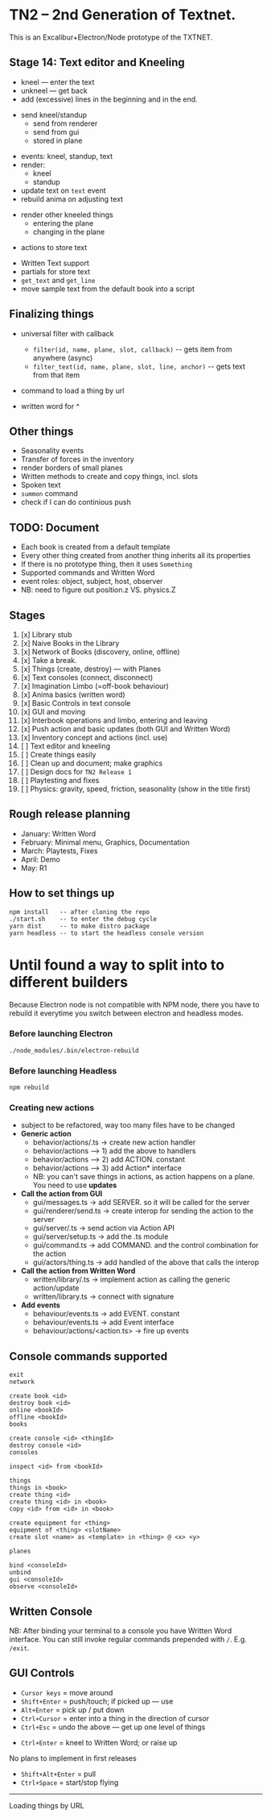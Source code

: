 # TN2 – 2nd Generation of Textnet.

This is an Excalibur+Electron/Node prototype of the TXTNET.

## Stage 14: Text editor and Kneeling
+ kneel — enter the text
+ unkneel — get back
+ add (excessive) lines in the beginning and in the end.
- send kneel/standup
    + send from renderer
    + send from gui
    + stored in plane
+ events: kneel, standup, text
+ render:
    + kneel
    + standup
+ update text on `text` event
+ rebuild anima on adjusting text
- render other kneeled things
    - entering the plane
    - changing in the plane
+ actions to store text 
- Written Text support
- partials for store text
- `get_text` and `get_line`
- move sample text from the default book into a script




## Finalizing things
- universal filter with callback
    - `filter(id, name, plane, slot, callback)` -- gets item from anywhere (async)
    - `filter_text(id, name, plane, slot, line, anchor)` -- gets text from that item

- command to load a thing by url
- written word for ^



## Other things
- Seasonality events
- Transfer of forces in the inventory
- render borders of small planes
- Written methods to create and copy things, incl. slots
- Spoken text
- `summon` command
- check if I can do continious push 


## TODO: Document
- Each book is created from a default template
- Every other thing created from another thing inherits all its properties
- If there is no prototype thing, then it uses `Something`
- Supported commands and Written Word
- event roles: object, subject, host, observer
- NB: need to figure out position.z VS. physics.Z

## Stages
1. [x] Library stub
2. [x] Naive Books in the Library
3. [x] Network of Books (discovery, online, offline)
4. [x] Take a break.
5. [x] Things (create, destroy) — with Planes
6. [x] Text consoles (connect, disconnect)
7. [x] Imagination Limbo (=off-book behaviour)
8. [x] Anima basics (written word)
9. [x] Basic Controls in text console
10. [x] GUI and moving
11. [x] Interbook operations and limbo, entering and leaving
12. [x] Push action and basic updates (both GUI and Written Word)
13. [x] Inventory concept and actions (incl. use)
14. [ ] Text editor and kneeling
15. [ ] Create things easily
16. [ ] Clean up and document; make graphics
17. [ ] Design docs for `TN2 Release 1`
18. [ ] Playtesting and fixes
19. [ ] Physics: gravity, speed, friction, seasonality (show in the title first)

## Rough release planning
- January: Written Word
- February: Minimal menu, Graphics, Documentation
- March: Playtests, Fixes
- April: Demo
- May: R1


## How to set things up
    npm install   -- after cloning the repo
    ./start.sh    -- to enter the debug cycle
    yarn dist     -- to make distro package
    yarn headless -- to start the headless console version

# Until found a way to split into to different builders
Because Electron node is not compatible with NPM node, there you have to rebuild it everytime you switch between electron and headless modes.

### Before launching Electron
    ./node_modules/.bin/electron-rebuild
### Before launching Headless
    npm rebuild

### Creating new actions
- subject to be refactored, way too many files have to be changed
- **Generic action**
    - behavior/actions/<action>.ts -> create new action handler
    - behavior/actions —> 1) add the above to handlers
    - behavior/actions —> 2) add ACTION.<action> constant
    - behavior/actions —> 3) add Action* interface
    - NB: you can't save things in actions, as action happens on a plane. You need to use **updates**
- **Call the action from GUI**
    - gui/messages.ts -> add SERVER.<action> so it will be called for the server
    - gui/renderer/send.ts -> create interop for sending the action to the server
    - gui/server/<action>.ts -> send action via Action API
    - gui/server/setup.ts -> add the <action>.ts module
    - gui/command.ts -> add COMMAND.<action> and the control combination for the action
    - gui/actors/thing.ts -> add handled of the above that calls the interop
- **Call the action from Written Word**
    - written/library/<action>.ts -> implement action as calling the generic action/update
    - written/library.ts -> connect with signature
- **Add events**
    - behaviour/events.ts -> add EVENT.<event> constant
    - behaviour/events.ts -> add Event<event> interface
    - behaviour/actions/<action.ts> -> fire up events

## Console commands supported
    exit
    network

    create book <id>
    destroy book <id>
    online <bookId>
    offline <bookId>
    books

    create console <id> <thingId>
    destroy console <id>
    consoles

    inspect <id> from <bookId>

    things
    things in <book>
    create thing <id>
    create thing <id> in <book>
    copy <id> from <id> in <book>

    create equipment for <thing>
    equipment of <thing> <slotName>
    create slot <name> as <template> in <thing> @ <x> <y>

    planes

    bind <consoleId>
    unbind
    gui <consoleId>
    observe <consoleId>

## Written Console
NB: After binding your terminal to a console you have Written Word interface.
You can still invoke regular commands prepended with `/`. E.g. `/exit`.

## GUI Controls
+ `Cursor keys` = move around
+ `Shift+Enter` = push/touch; if picked up — use
+ `Alt+Enter`   = pick up / put down
+ `Ctrl+Cursor` = enter into a thing in the direction of cursor
+ `Ctrl+Esc`    = undo the above — get up one level of things
- `Ctrl+Enter`  = kneel to Written Word; or raise up

No plans to implement in first releases

- `Shift+Alt+Enter` = pull
- `Ctrl+Space`  = start/stop flying



------------------------------------------------------------
Loading things by URL